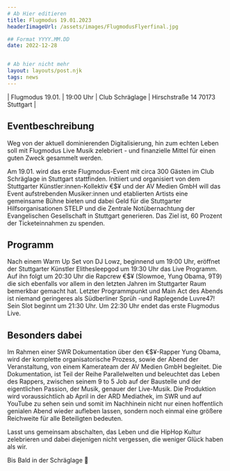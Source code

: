```yaml
---
# Ab Hier editieren
title: Flugmodus 19.01.2023
headerIimageUrl: /assets/images/FlugmodusFlyerfinal.jpg

## Format YYYY.MM.DD
date: 2022-12-28


# Ab hier nicht mehr
layout: layouts/post.njk
tags: news
---
```


| Flugmodus 19.01. | 19:00 Uhr | Club Schräglage | Hirschstraße 14 70173 Stuttgart |

 
## Eventbeschreibung

Weg von der aktuell dominierenden Digitalisierung, hin zum echten Leben soll mit
Flugmodus Live Musik zelebriert - und finanzielle Mittel für einen guten Zweck gesammelt
werden.

Am 19.01. wird das erste Flugmodus-Event mit circa 300 Gästen im Club Schräglage in
Stuttgart stattfinden. Initiiert und organisiert von dem Stuttgarter Künstler:innen-Kollektiv €$¥
und der AV Medien GmbH will das Event aufstrebenden Musiker:innen und etablierten
Artists eine gemeinsame Bühne bieten und dabei Geld für die Stuttgarter Hilfsorganisationen
STELP und die Zentrale Notübernachtung der Evangelischen Gesellschaft in Stuttgart
generieren. Das Ziel ist, 60 Prozent der Ticketeinnahmen zu spenden.

## Programm

Nach einem Warm Up Set von DJ Lowz, beginnend um 19:00 Uhr,
eröffnet der Stuttgarter Künstler Elithesleepgod um 19:30 Uhr das Live Programm.
Auf ihn folgt um 20:30 Uhr die Rapcrew €$¥ (Slowmoe, Yung Obama, 9T9) die sich
ebenfalls vor allem in den letzten Jahren im Stuttgarter Raum bemerkbar gemacht hat.
Letzter Programmpunkt und Main Act des Abends ist niemand geringeres als Südberliner
Sprüh -und Raplegende Luvre47! Sein Slot beginnt um 21:30 Uhr.
Um 22:30 Uhr endet das erste Flugmodus Live.

## Besonders dabei

Im Rahmen einer SWR Dokumentation über den €$¥-Rapper Yung Obama, wird der komplette organisatorische Prozess, sowie der Abend der Veranstaltung, von einem Kamerateam der AV Medien GmbH begleitet.
Die Dokumentation, ist Teil der Reihe Parallelwelten und beleuchtet das Leben des Rappers,
zwischen seinem 9 to 5 Job auf der Baustelle und der eigentlichen Passion, der Musik,
genauer der Live-Musik. Die Produktion wird voraussichtlich ab April in der ARD Mediathek,
im SWR und auf YouTube zu sehen sein und somit im Nachhinein nicht nur einen hoffentlich
genialen Abend wieder aufleben lassen, sondern noch einmal eine größere Reichweite für
alle Beteiligten bedeuten.

Lasst uns gemeinsam abschalten, das Leben und die HipHop Kultur zelebrieren und dabei
diejenigen nicht vergessen, die weniger Glück haben als wir.

Bis Bald in der Schräglage 🛫
